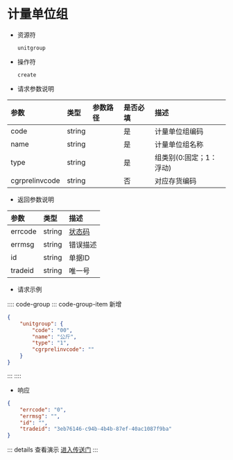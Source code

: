 # 计量单位组

- 资源符

  `unitgroup`
  
- 操作符

  `create`

- 请求参数说明

|参数|类型|参数路径|是否必填|描述|
|:-|:-|:-|:-|:-|
|code|string||是|计量单位组编码|
|name|string||是|计量单位组名称|
|type|string||是|组类别(0:固定；1：浮动)|
|cgrprelinvcode|string||否|对应存货编码|

- 返回参数说明

|参数|类型|描述|
|:-|:-|:-|
|errcode|string|[状态码](./../error.md)|
|errmsg|string|错误描述|
|id|string|单据ID|
|tradeid|string|唯一号|

- 请求示例

:::: code-group
::: code-group-item 新增

```json
{
    "unitgroup": {
        "code": "00",
        "name": "公斤",
        "type": "1",
        "cgrprelinvcode": ""
    }
}
```

:::
::::

- 响应

```json
{
    "errcode": "0",
    "errmsg": "",
    "id": "",
    "tradeid": "3eb76146-c94b-4b4b-87ef-40ac1087f9ba"
}
```

::: details 查看演示
[进入传送门](/images/yonyou/gif/unitgroup.gif)
:::
